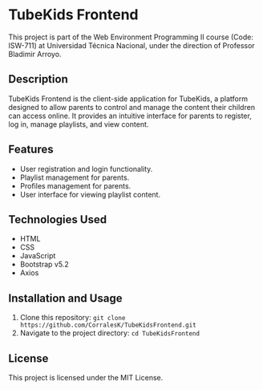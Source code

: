 # TubeKids Frontend

This project is part of the Web Environment Programming II course (Code: ISW-711) at Universidad Técnica Nacional, under the direction of Professor Bladimir Arroyo.

## Description

TubeKids Frontend is the client-side application for TubeKids, a platform designed to allow parents to control and manage the content their children can access online. It provides an intuitive interface for parents to register, log in, manage playlists, and view content.

## Features

- User registration and login functionality.
- Playlist management for parents.
- Profiles management for parents.
- User interface for viewing playlist content.

## Technologies Used

- HTML
- CSS
- JavaScript
- Bootstrap v5.2
- Axios

## Installation and Usage

1. Clone this repository: `git clone https://github.com/CorralesK/TubeKidsFrontend.git`
2. Navigate to the project directory: `cd TubeKidsFrontend`

## License
This project is licensed under the MIT License.
